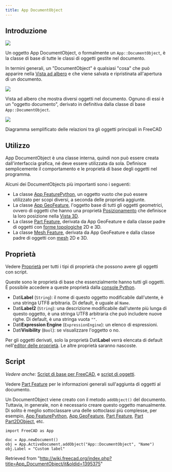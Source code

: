 ```yaml
---
title: App DocumentObject
---
```

## Introduzione

![](/images/Px.svg)

Un oggetto App DocumentObject, o formalmente un `App::DocumentObject`, è la classe di base di tutte le classi di oggetti gestite nel documento.

In termini generali, un "DocumentObject" è qualsiasi "cosa" che può apparire nella [Vista ad albero](/Tree_view/it "Tree view/it") e che viene salvata e ripristinata all'apertura di un documento.

![](/images/App_DocumentObject_example.png)

Vista ad albero che mostra diversi oggetti nel documento. Ognuno di essi è un "oggetto documento", derivato in definitiva dalla classe di base `App::DocumentObject`.

![](/images/FreeCAD_core_objects.svg)

Diagramma semplificato delle relazioni tra gli oggetti principali in FreeCAD

## Utilizzo

App DocumentObject è una classe interna, quindi non può essere creata dall'interfaccia grafica, né deve essere utilizzata da sola. Definisce semplicemente il comportamento e le proprietà di base degli oggetti nel programma.

Alcuni dei DocumentObjects più importanti sono i seguenti:

* La classe [App FeaturePython](/App_FeaturePython/it "App FeaturePython/it"), un oggetto vuoto che può essere utilizzato per scopi diversi, a seconda delle proprietà aggiunte.
* La classe [App GeoFeature](/App_GeoFeature/it "App GeoFeature/it"), l'oggetto base di tutti gli oggetti geometrici, ovvero di oggetti che hanno una proprietà [Posizionamento](/Placement/it "Placement/it") che definisce la loro posizione nella [Vista 3D](/3D_view/it "3D view/it").
* La classe [Part Feature](/Part_Feature/it "Part Feature/it"), derivata da App GeoFeature e dalla classe padre di oggetti con [forme topologiche](/Part_TopoShape/it "Part TopoShape/it") 2D e 3D.
* La classe [Mesh Feature](/Mesh_Feature/it "Mesh Feature/it"), derivata da App GeoFeature e dalla classe padre di oggetti con [mesh](/Mesh_MeshObject/it "Mesh MeshObject/it") 2D e 3D.

## Proprietà

Vedere [Proprietà](/Property/it "Property/it") per tutti i tipi di proprietà che possono avere gli oggetti con script.

Queste sono le proprietà di base che essenzialmente hanno tutti gli oggetti. È possibile accedere a queste proprietà dalla [console Python](/Python_console/it "Python console/it").

* Dati**Label** (`String`): il nome di questo oggetto modificabile dall'utente, è una stringa UTF8 arbitraria. Di default, è uguale al `Name`.
* Dati**Label2** (`String`): una descrizione modificabile dall'utente più lunga di questo oggetto, è una stringa UTF8 arbitraria che può includere nuove righe. Di default, è una stringa vuota `""`.
* Dati**Expression Engine** (`ExpressionEngine`): un elenco di espressioni.
* Dati**Visibility** (`Bool`): se visualizzare l'oggetto o no.

Per gli oggetti derivati, solo la proprietà Dati**Label** verrà elencata di default nell'[editor delle proprietà](/Property_editor/it "Property editor/it"). Le altre proprietà saranno nascoste.

## Script

*Vedere anche:* [Script di base per FreeCAD](/FreeCAD_Scripting_Basics/it "FreeCAD Scripting Basics/it"), e [script di oggetti](/Scripted_objects/it "Scripted objects/it").

Vedere [Part Feature](/Part_Feature/it "Part Feature/it") per le informazioni generali sull'aggiunta di oggetti al documento.

Un DocumentObject viene creato con il metodo `addObject()` del documento. Tuttavia, in generale, non è necessario creare questo oggetto manualmente. Di solito è meglio sottoclassare una delle sottoclassi più complesse, per esempio, [App FeaturePython](/App_FeaturePython/it "App FeaturePython/it"), [App GeoFeature](/App_GeoFeature/it "App GeoFeature/it"), [Part Feature](/Part_Feature/it "Part Feature/it"), [Part Part2DObject](/Part_Part2DObject/it "Part Part2DObject/it"), etc.

```
import FreeCAD as App

doc = App.newDocument()
obj = App.ActiveDocument.addObject("App::DocumentObject", "Name")
obj.Label = "Custom label"

```

Retrieved from "<http://wiki.freecad.org/index.php?title=App_DocumentObject/it&oldid=1395375>"